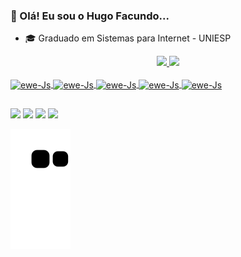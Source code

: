 ###  👋 Olá! Eu sou o Hugo Facundo...

- 🎓 Graduado em Sistemas para Internet - UNIESP

<div align="center">
  <a href="https://github.com/hufacundo">
  <img height="180em" src="https://github-readme-stats.vercel.app/api?username=hufacundo&show_icons=true&theme=dark&include_all_commits=true&count_private=true"/>
  <img height="180em" src="https://github-readme-stats.vercel.app/api/top-langs/?username=hufacundo&layout=compact&langs_count=7&theme=dark"/>
</div>
  
  <div style="display: inline_block"><br>
    
  <img align="center" alt="ewe-Js" height="30" width="40" src="https://cdn.iconscout.com/icon/free/png-256/javascript-2752148-2284965.png">
    <img align="center" alt="ewe-Js" height="30" width="40" src="https://www.pngkit.com/png/full/70-701749_this-free-icons-png -design-of-python-language.png">
    <img align="center" alt="ewe-Js" height="30" width="40" src="http://s2.glbimg.com/DyDQQTZSF1oEiO8kawMIxP72KzQ=/290x417/s.glbimg.com/jo/g1/f/original/2011/08/22/22-java-300.jpg">
    <img align="center" alt="ewe-Js" height="30" width="40" src="https://cdn-icons-png.flaticon.com/512/1216/1216733.png">
    <img align="center" alt="ewe-Js" height="30" width="40" src="https://cdn-icons-png.flaticon.com/512/732/732190.png">
    
</div>
  
##
  
  <div>
    
   <a href="https://api.whatsapp.com/send?phone=5583999507034" target="_blank"><img src="https://img.shields.io/badge/WhatsApp-25D366?style=for-the-badge&logo=whatsapp&logoColor=white"></a>
  <a href="https://instagram.com/hugofacundo" target="_blank"><img src="https://img.shields.io/badge/Instagram-E4405F?style=for-the-badge&logo= instagram&logoColor=white"></a>
 	<a href="mailto:hufacundo@hotmail.com" target="_blank"><img src="https://img.shields.io/badge/Gmail-D14836?style=for-the-badge&logo=gmail&logoColor= branco"></a>
    <a href="https://www.linkedin.com/in/hufacundo" target="_blank"><img src="https://logospng.org/download/linkedin/logo-linkedin-256.png"></a>

![Snake animation](https://github.com/hufacundo/hufacundo/blob/output/github-contribution-grid-snake.svg)  

</div>

  

